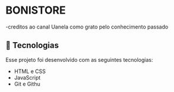 # BONISTORE
-creditos ao canal Uanela como grato pelo conhecimento passado
## 🚀 Tecnologias

Esse projeto foi desenvolvido com as seguintes tecnologias:

- HTML e CSS
- JavaScript
- Git e Githu